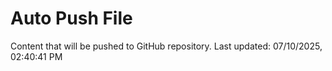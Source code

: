 # Auto Push File

Content that will be pushed to GitHub repository.
Last updated: 07/10/2025, 02:40:41 PM